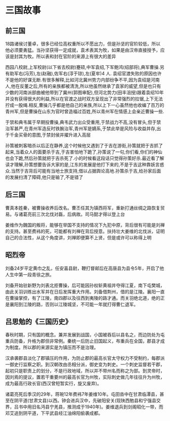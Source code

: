 # 三国故事

## 前三国

18路诸侯讨董卓，很多已经位高权重所以不愿出力，但是孙坚的官阶较低，所以他必须要勇猛。当孙坚获得一定成就，袁术表其为牧，如果是由汉帝直接授予，应该是封其为牧。所以表和封在官阶的来源上有很大的差异

西园八校尉,上军校尉(以下省去校尉)蹇硕,中军袁绍,下军鲍鸿(绍部将),典军曹操.另有助军右(冯芳),左(赵融),佐军右(淳于琼),左(夏牟)4 人.
袁绍官渡失败的原因也许不是他的好谋无断.有很多解释,比如河北冀州势力内部纷争不平,因为袁绍是河南人,他在反董之后,所有的亲族都被清洗,所以他虽然继承了袁家的威望,但是也只有少数的河南派部曲被他带到了冀州(郭图审配),但河北势力(田丰沮授)跟着袁绍10年并没有获得很大的利益,所以在官渡之战时双方呈现出了非常强烈的拉锯,上下无法拧成一股绳.相反,曹操几乎都是他自己的亲族,所以上下一心虽然他也收编了百万的青州军,但是曹操在山东为官时曾造福过百姓,所以青州军在情感上会亲近曹操一些.

于禁和典韦属于早期投曹操,典韦武力出众受重用,于禁战力不高,没有冒头,但于禁治军甚严,在青州军造反时铁腕治军,青州军是嫡系,于禁此举是风险与收益并存,出于千金买骨的意图,于禁封侯并擢升进入高层

孙策被刺客暗杀以后正在静养,这个时候他又遇到了于吉在游街,孙策就把于吉抓了起来,当着众人的面要杀于吉,于吉害怕地下跪了,孙策说了一句,你们看,你们的神仙也会下跪,然后孙策就把于吉杀死了.小的时候看这段话只觉得孙策好杀.最近看了解读才理解,孙策想要告诉大家的是,江东的发展是他打下来的,不是于吉这种靠妖言惑众.当然于吉背后可能有当地士旅支持,借以占据舆论高地.孙策杀于吉,给孙家后面的发展扫清了障碍,他只是输了,不是错了

## 后三国

曹真本姓秦，被曹操收养后改名。曹丕任其为镇西将军，重新打通丝绸之路恢复贸易。与诸葛亮前三次北伐对磊，后病故。司马懿才得以登上台

姜维作为魏国的叛将，能够在举国不支持的情况下九犯中原，背后很有可能是刘禅的支持。甚至费袆的死，可能都有刘禅在背后授意。扶持壮大姜维的北伐派，证明自己的合法性，从这个角度讲，刘禅即便算不上贤，但是或许可以称得上明

## 昭烈帝

刘备24岁平定黄巾之乱，任安喜县尉，鞭打督邮后在高唐县为县令5年，开启了他人生中第一段青徐之旅。

刘备开始驻新野为刘表北拒曹操，后可能因孙权斩黄祖并夺得江夏，南下屯樊城，由此关羽训练出水军并在日后发挥重大作用。刘备借荆州，借的是江陵。襄阳一直在曹操掌控，有了江陵，南四郡以及往西到夷陵的路才通。而关羽绝北道，绝的正是襄阳到江陵的路，否则以江陵城坚，不可能一年就打得曹仁退军。

## 吕思勉的《三国历史》

春秋时期，只有国的概念。兼并发展到战国，小国被吞后以县名之，而边防处为屯重兵防备，升格为郡但非常例。秦统一后防止旧国起义，布重兵在全国，郡县才成为制度。所以郡的来源实是为镇压而不是治理。

汉承袭郡县淡化了郡镇压的作用，为防止郡的最高长官太守权力不受制约，每郡派一御史行监察之职。到汉朝改由丞相分派，御史变为刺史。一个刺史监督若干郡，起初只是职责上的划分，不是行政地域，所以并不带州名而称之为部。到灵帝时，因刘焉的提议，置若干重要州的最高长官为州牧，实际刺史做几年往往升为州牧，成为最高行政长官(西汉曾短暂实行，旋又废弃)。

诸葛亮死后季汉的29年，蒋琬12年费袆7年姜维10年。屯田沓中在甘肃临潭县，甚至在阴平道(甘肃文县)以西。钟会进兵汉中，先破阳安关(现陕西勉县和宁强县交界，吕书中用旧名沔县宁羌县，推测成于1940年)。姜维退兵到剑阁昭化一带，而邓艾追到阴平道，下平武县经江油绵阳偷袭成都。
